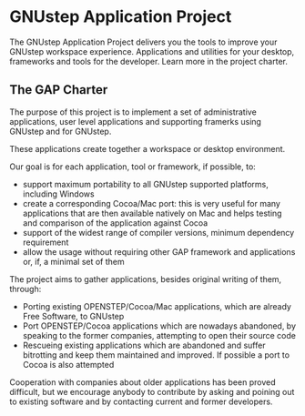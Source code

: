 GNUstep Application Project
===
The GNUstep Application Project delivers you the tools to improve 
your GNUstep workspace experience. Applications and utilities for 
your desktop, frameworks and tools for the developer.
Learn more in the project charter.

The GAP Charter
---
The purpose of this project is to implement a set of administrative 
applications, user level applications and supporting framerks using 
GNUstep and for GNUstep.

These applications create together a workspace or desktop environment.

Our goal is for each application, tool or framework, if possible, to:

* support maximum portability to all GNUstep supported platforms, 
  including Windows
* create a corresponding Cocoa/Mac port: this is very useful for 
  many applications that are then available natively on Mac and helps 
  testing and comparison of the application against Cocoa
* support of the widest range of compiler versions, minimum dependency 
  requirement
* allow the usage without requiring other GAP framework and 
  applications or, if, a minimal set of them

The project aims to gather applications, besides original writing of them, through:

* Porting existing OPENSTEP/Cocoa/Mac applications, which are already 
  Free Software, to GNUstep
* Port OPENSTEP/Cocoa applications which are nowadays abandoned, 
  by speaking to the former companies, attempting to open their source code
* Rescueing existing applications which are abandoned and suffer bitrotting 
  and keep them maintained and improved. If possible a port to Cocoa is also attempted

Cooperation with companies about older applications has been proved difficult, 
but we encourage anybody to contribute by asking and poining out to existing 
software and by contacting current and former developers.
